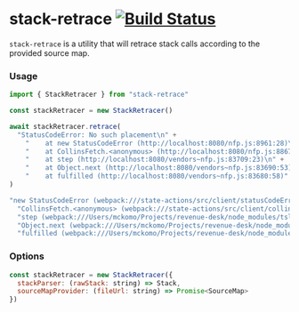 # stack-retrace [![Build Status](https://travis-ci.org/SponsorPay/stack-retrace.svg?branch=master)](https://travis-ci.org/SponsorPay/stack-retrace)

`stack-retrace` is a utility that will retrace stack calls according to the provided source map.

### Usage

```js
import { StackRetracer } from "stack-retrace"

const stackRetracer = new StackRetracer()

await stackRetracer.retrace(
  "StatusCodeError: No such placement\n" +
    "    at new StatusCodeError (http://localhost:8080/nfp.js:8961:28)\n" +
    "    at CollinsFetch.<anonymous> (http://localhost:8080/nfp.js:8867:35)\n" +
    "    at step (http://localhost:8080/vendors~nfp.js:83709:23)\n" +
    "    at Object.next (http://localhost:8080/vendors~nfp.js:83690:53)\n" +
    "    at fulfilled (http://localhost:8080/vendors~nfp.js:83680:58)"
)

"new StatusCodeError (webpack:///state-actions/src/client/statusCodeError.ts:18:4)\n" +
  "CollinsFetch.<anonymous> (webpack:///state-actions/src/client/collinsFetch.ts:63:12)\n" +
  "step (webpack:///Users/mckomo/Projects/revenue-desk/node_modules/tslib/tslib.es6.js:97:0)\n" +
  "Object.next (webpack:///Users/mckomo/Projects/revenue-desk/node_modules/tslib/tslib.es6.js:78:44)\n" +
  "fulfilled (webpack:///Users/mckomo/Projects/revenue-desk/node_modules/tslib/tslib.es6.js:68:41)"
```

### Options

```js
const stackRetracer = new StackRetracer({
  stackParser: (rawStack: string) => Stack,
  sourceMapProvider: (fileUrl: string) => Promise<SourceMap>
})
```

